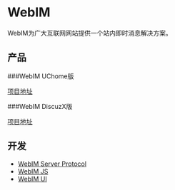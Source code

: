 WebIM
=========================

WebIM为广大互联网网站提供一个站内即时消息解决方案。


产品
-----------------

###WebIM UChome版

[项目地址][webim_for_uchome]


###WebIM DiscuzX版

[项目地址][webim_for_discuzX]

开发
-----------------

*	[WebIM Server Protocol][webim_server_protocol]
*	[WebIM JS][webim_js]
*	[WebIM UI][webim_ui]


[webim_js]: http://github.com/webim/webim-js
[webim_ui]: http://github.com/webim/webim-ui
[webim_for_uchome]: http://github.com/webim/webim-plugin-uchome
[webim_for_discuzX]: http://github.com/webim/webim-plugin-discuzX
[webim_server_protocol]: http://github.com/webim/webim/blob/master/doc/server_protocol.md
